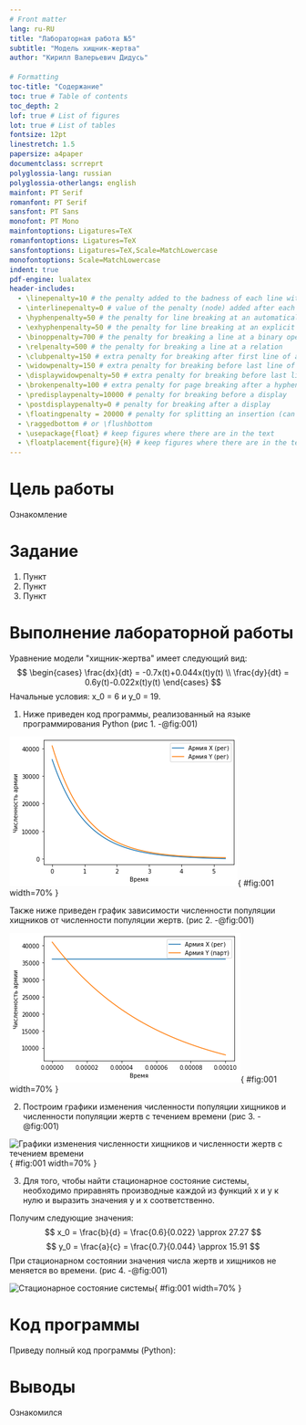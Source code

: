 ```yaml
---
# Front matter
lang: ru-RU
title: "Лабораторная работа №5"
subtitle: "Модель хищник-жертва"
author: "Кирилл Валерьевич Дидусь"

# Formatting
toc-title: "Содержание"
toc: true # Table of contents
toc_depth: 2
lof: true # List of figures
lot: true # List of tables
fontsize: 12pt
linestretch: 1.5
papersize: a4paper
documentclass: scrreprt
polyglossia-lang: russian
polyglossia-otherlangs: english
mainfont: PT Serif
romanfont: PT Serif
sansfont: PT Sans
monofont: PT Mono
mainfontoptions: Ligatures=TeX
romanfontoptions: Ligatures=TeX
sansfontoptions: Ligatures=TeX,Scale=MatchLowercase
monofontoptions: Scale=MatchLowercase
indent: true
pdf-engine: lualatex
header-includes:
  - \linepenalty=10 # the penalty added to the badness of each line within a paragraph (no associated penalty node) Increasing the value makes tex try to have fewer lines in the paragraph.
  - \interlinepenalty=0 # value of the penalty (node) added after each line of a paragraph.
  - \hyphenpenalty=50 # the penalty for line breaking at an automatically inserted hyphen
  - \exhyphenpenalty=50 # the penalty for line breaking at an explicit hyphen
  - \binoppenalty=700 # the penalty for breaking a line at a binary operator
  - \relpenalty=500 # the penalty for breaking a line at a relation
  - \clubpenalty=150 # extra penalty for breaking after first line of a paragraph
  - \widowpenalty=150 # extra penalty for breaking before last line of a paragraph
  - \displaywidowpenalty=50 # extra penalty for breaking before last line before a display math
  - \brokenpenalty=100 # extra penalty for page breaking after a hyphenated line
  - \predisplaypenalty=10000 # penalty for breaking before a display
  - \postdisplaypenalty=0 # penalty for breaking after a display
  - \floatingpenalty = 20000 # penalty for splitting an insertion (can only be split footnote in standard LaTeX)
  - \raggedbottom # or \flushbottom
  - \usepackage{float} # keep figures where there are in the text
  - \floatplacement{figure}{H} # keep figures where there are in the text
---
```


# Цель работы

Ознакомление

# Задание

1. Пункт
2. Пункт
3. Пункт

# Выполнение лабораторной работы

Уравнение модели "хищник-жертва" имеет следующий вид:
	$$ 
                \begin{cases}
                    \frac{dx}{dt} = -0.7x(t)+0.044x(t)y(t)
                    \\
                    \frac{dy}{dt} = 0.6y(t)-0.022x(t)y(t)
                 \end{cases}
        $$
Начальные условия: x_0 = 6 и y_0 = 19.
1. Ниже приведен код программы, реализованный на языке программирования Python (рис 1. -@fig:001)  

![Код программы для решения задачи](images/1.png){ #fig:001 width=70% }

Также ниже приведен график зависимости численности популяции хищников от численности популяции жертв. (рис 2. -@fig:001)  

![График зависимости численности хищников от численности жертв](images/2.png){ #fig:001 width=70% }

2. Построим графики изменения численности популяции хищников и численности популяции жертв с течением времени (рис 3. -@fig:001)  

![Графики изменения численности хищников и численности жертв с течением времени](images/3.png){ #fig:001 width=70% }

3. Для того, чтобы найти стационарное состояние системы, необходимо приравнять производные каждой из функций x и y к нулю и выразить значения y и x соответственно.  

Получим следующие значения:
$$ x_0 = \frac{b}{d} = \frac{0.6}{0.022} \approx 27.27  $$
$$ y_0 = \frac{a}{c} = \frac{0.7}{0.044} \approx 15.91  $$
При стационарном состоянии значения числа жертв и хищников не меняется во времени. (рис 4. -@fig:001)  

![Стационарное состояние системы](images/4.png){ #fig:001 width=70% }

# Код программы

Приведу полный код программы (Python):    


# Выводы

Ознакомился 